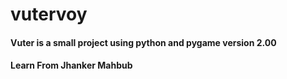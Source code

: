 # vutervoy
#### Vuter is a small project using python and pygame version 2.00

#### Learn From Jhanker Mahbub
